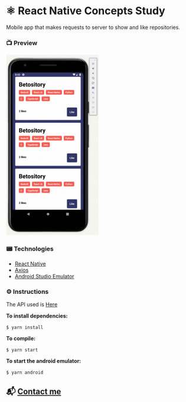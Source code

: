 # ⚛ React Native Concepts Study

Mobile app that makes requests to server to show and like repositories.

### 📺 Preview

<img alt="App preview" src="./react-native-gif.gif" width="250px" />

### 📟 Technologies

- [React Native](https://reactnative.dev/)
- [Axios](https://github.com/axios/axios)
- [Android Studio Emulator](https://developer.android.com/studio)

### ⚙ Instructions

The API used is [Here](https://github.com/Betorresmo/node-concepts-challenge)

<b>To install dependencies:</b>
```
$ yarn install
```
<b>To compile:</b>
```
$ yarn start
```
<b>To start the android emulator:</b>
```
$ yarn android
```

## 📬 [Contact me](https://www.linkedin.com/in/guerrero-roberto/)

